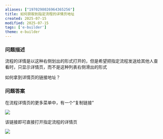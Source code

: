 ```yaml
---
aliases: ["1970298026964365256"]
title: 如何获取到指定流程的详情页地址
created: 2025-07-15
modified: 2025-07-15
tags: ['e-builder']
theme: e-builder
---
```


### 问题描述

流程的详情是以这种右侧划出的形式打开的，但是希望把指定流程发送给其他人查看时，只显示详情页，而不是这种列表右侧滑出的形式

如何拿到详情页的链接地址？

### 问题答案

在流程详情页的更多菜单中，有一个“复制链接”

![](34c89eb1957c1584a323c56c35341584.jpg)

该链接即可直接打开指定流程的详情页

![](cb01ed56abf9c9873c42153dd76f04a9.jpg)